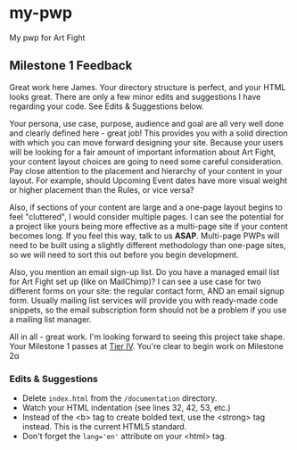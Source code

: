 # my-pwp
My pwp for Art Fight

## Milestone 1 Feedback
Great work here James. Your directory structure is perfect, and your HTML looks great. There are only a few minor edits and suggestions I have regarding your code. See Edits &amp; Suggestions below.

Your persona, use case, purpose, audience and goal are all very well done and clearly defined here - great job! This provides you with a solid direction with which you can move forward designing your site. Because your users will be looking for a fair amount of important information about Art Fight, your content layout choices are going to need some careful consideration. Pay close attention to the placement and hierarchy of your content in your layout. For example, should Upcoming Event dates have more visual weight or higher placement than the Rules, or vice versa? 

Also, if sections of your content are large and a one-page layout begins to feel "cluttered", I would consider multiple pages. I can see the potential for a project like yours being more effective as a multi-page site if your content becomes long. If you feel this way, talk to us **ASAP**. Multi-page PWPs will need to be built using a slightly different methodology than one-page sites, so we will need to sort this out before you begin development. 

Also, you mention an email sign-up list. Do you have a managed email list for Art Fight set up (like on MailChimp)? I can see a use case for two different forms on your site: the regular contact form, AND an email signup form. Usually mailing list services will provide you with ready-made code snippets, so the email subscription form should not be a problem if you use a mailing list manager. 

All in all - great work. I'm looking forward to seeing this project take shape. Your Milestone 1 passes at [Tier IV](https://bootcamp-coders.cnm.edu/projects/personal/rubric/). You're clear to begin work on Milestone 2&alpha;

### Edits &amp; Suggestions
- Delete `index.html` from the `/documentation` directory.
- Watch your HTML indentation (see lines 32, 42, 53, etc.)
- Instead of the &lt;b&gt; tag to create bolded text, use the &lt;strong&gt; tag instead. This is the current HTML5 standard.
- Don't forget the `lang='en'` attribute on your &lt;html&gt; tag.
